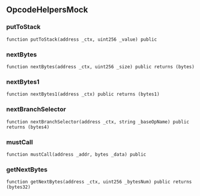 ## OpcodeHelpersMock

### putToStack

```solidity
function putToStack(address _ctx, uint256 _value) public
```

### nextBytes

```solidity
function nextBytes(address _ctx, uint256 _size) public returns (bytes)
```

### nextBytes1

```solidity
function nextBytes1(address _ctx) public returns (bytes1)
```

### nextBranchSelector

```solidity
function nextBranchSelector(address _ctx, string _baseOpName) public returns (bytes4)
```

### mustCall

```solidity
function mustCall(address _addr, bytes _data) public
```

### getNextBytes

```solidity
function getNextBytes(address _ctx, uint256 _bytesNum) public returns (bytes32)
```

